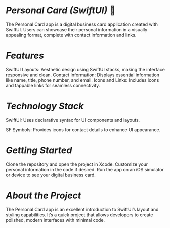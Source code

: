 # *Personal Card (SwiftUI)* 📇
The Personal Card app is a digital business card application created with SwiftUI. Users can showcase their personal information in a visually appealing format, complete with contact information and links.

# *Features*

SwiftUI Layouts: Aesthetic design using SwiftUI stacks, making the interface responsive and clean.
Contact Information: Displays essential information like name, title, phone number, and email.
Icons and Links: Includes icons and tappable links for seamless connectivity.

# *Technology Stack*

SwiftUI: Uses declarative syntax for UI components and layouts.

SF Symbols: Provides icons for contact details to enhance UI appearance.

# *Getting Started*

Clone the repository and open the project in Xcode.
Customize your personal information in the code if desired.
Run the app on an iOS simulator or device to see your digital business card.

# *About the Project*

The Personal Card app is an excellent introduction to SwiftUI’s layout and styling capabilities. It’s a quick project that allows developers to create polished, modern interfaces with minimal code.


